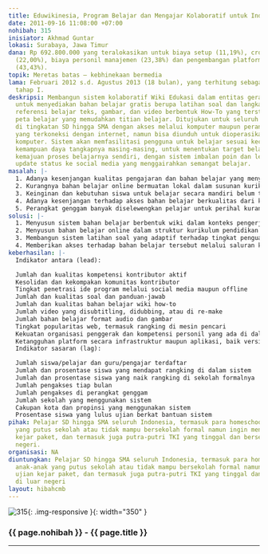 ```yaml
---
title: Eduwikinesia, Program Belajar dan Mengajar Kolaboratif untuk Indonesia
date: 2011-09-16 11:08:00 +07:00
nohibah: 315
inisiator: Akhmad Guntar
lokasi: Surabaya, Jawa Timur
dana: Rp 692.800.000 yang teralokasikan untuk biaya setup (11,19%), crowdsourcing
  (22,00%), biaya personil manajemen (23,38%) dan pengembangan platform/teknologi
  (43,43%).
topik: Meretas batas – kebhinekaan bermedia
lama: Februari 2012 s.d. Agustus 2013 (18 bulan), yang terhitung sebagai masa pengembangan
  tahap I.
deskripsi: Membangun sistem kolaboratif Wiki Edukasi dalam entitas gerak non-profit
  untuk menyediakan bahan belajar gratis berupa latihan soal dan langkah-jawab, serta
  referensi belajar teks, gambar, dan video berbentuk How-To yang terstruktur dalam
  peta belajar yang memudahkan titian belajar. Ditujukan untuk seluruh pelajar Indonesia
  di tingkatan SD hingga SMA dengan akses melalui komputer maupun perangkat genggam
  yang terkoneksi dengan internet, namun bisa diunduh untuk dioperasikan offline di
  komputer. Sistem akan memfasilitasi pengguna untuk belajar sesuai kecepatan dan
  kemampuan daya tangkapnya masing-masing, untuk menentukan target belajar dan memonitor
  kemajuan proses belajarnya sendiri, dengan sistem imbalan poin dan lencana dan integrasi
  update status ke social media yang menggairahkan semangat belajar.
masalah: |-
  1. Adanya kesenjangan kualitas pengajaran dan bahan belajar yang menyebabkan “ketidakadilan” kesempatan belajar. Siswa perlu didukung dengan bahan belajar mandiri berbentuk how-to yang bersifat praktis langkah per langkah.
  2. Kurangnya bahan belajar online bermuatan lokal dalam susunan kurikulum pendidikan formal Indonesia dan dalam bentuk yang memudahkan penahapan belajar.
  3. Keinginan dan kebutuhan siswa untuk belajar secara mandiri belum terfasilitasi oleh sistem belajar yang bersifat adaptif dan mendukung pembelajaran berjenjang.
  4. Adanya kesenjangan terhadap akses bahan belajar berkualitas dari kalangan ekonomi menengah.
  5. Perangkat genggam banyak diselewengkan pelajar untuk perihal kurang bermanfaat. Untuk mendayagunakan perangkat genggam sebagai perangkat dukung belajar, kita perlu suplai pelajar dengan bahan berkualitas di perangkat genggam mereka.
solusi: |-
  1. Menyusun sistem bahan belajar berbentuk wiki dalam konteks pengerjaan soal dengan referensi belajar utama berformat How-To dan Wikipedia Indonesia (di samping referensi lain), dengan sasaran bidik siswa tingkatan SD hingga SMA.
  2. Menyusun bahan belajar online dalam struktur kurikulum pendidikan formal Indonesia, dalam tingkat kesulitan penguasaan dan peta keterkaitan antar topik bahan belajar untuk memungkinkan pembelajaran yang bertahap.
  3. Membangun sistem latihan soal yang adaptif terhadap tingkat penguasaan siswa, yang bisa menyesuaikan dengan kecepatan belajar dan daya tangkap siswa, dalam mekanisme imbalan pengukur usaha belajar yang bisa dipublikasikan ke social media untuk menggairahkan dan membetahkan siswa dalam belajar.
  4. Memberikan akses terhadap bahan belajar tersebut melalui saluran komputer dan perangkat genggam yang tersambung internet. Sistem bisa diunduh untuk dioperasikan secara offline.
keberhasilan: |-
  Indikator antara (lead):

  Jumlah dan kualitas kompetensi kontributor aktif
  Kesolidan dan kekompakan komunitas kontributor
  Tingkat penetrasi ide program melalui social media maupun offline
  Jumlah dan kualitas soal dan panduan-jawab
  Jumlah dan kualitas bahan belajar wiki how-to
  Jumlah video yang disubtitling, didubbing, atau di re-make
  Jumlah bahan belajar format audio dan gambar
  Tingkat popularitas web, termasuk rangking di mesin pencari
  Kekuatan organisasi penggerak dan kompetensi personil yang ada di dalamnya
  Ketangguhan platform secara infrastruktur maupun aplikasi, baik versi web desktop maupun mobile
  Indikator sasaran (lag):

  Jumlah siswa/pelajar dan guru/pengajar terdaftar
  Jumlah dan prosentase siswa yang mendapat rangking di dalam sistem
  Jumlah dan prosentase siswa yang naik rangking di sekolah formalnya
  Jumlah pengakses tiap bulan
  Jumlah pengakses di perangkat genggam
  Jumlah sekolah yang menggunakan sistem
  Cakupan kota dan propinsi yang menggunakan sistem
  Prosentase siswa yang lulus ujian berkat bantuan sistem
pihak: Pelajar SD hingga SMA seluruh Indonesia, termasuk para homeschooler, anak-anak
  yang putus sekolah atau tidak mampu bersekolah formal namun ingin mengikuti ujian
  kejar paket, dan termasuk juga putra-putri TKI yang tinggal dan bersekolah di luar
  negeri.
organisasi: NA
diuntungkan: Pelajar SD hingga SMA seluruh Indonesia, termasuk para homeschooler,
  anak-anak yang putus sekolah atau tidak mampu bersekolah formal namun ingin mengikuti
  ujian kejar paket, dan termasuk juga putra-putri TKI yang tinggal dan bersekolah
  di luar negeri
layout: hibahcmb
---
```


![315](/static/img/hibahcmb/315.png){: .img-responsive }{: width="350" }

### {{ page.nohibah }} - {{ page.title }}

---
